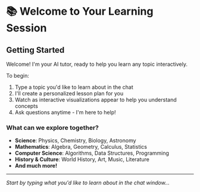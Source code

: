 # 📚 Welcome to Your Learning Session

## Getting Started

Welcome! I'm your AI tutor, ready to help you learn any topic interactively.

To begin:
1. Type a topic you'd like to learn about in the chat
2. I'll create a personalized lesson plan for you
3. Watch as interactive visualizations appear to help you understand concepts
4. Ask questions anytime - I'm here to help!

### What can we explore together?

- **Science**: Physics, Chemistry, Biology, Astronomy
- **Mathematics**: Algebra, Geometry, Calculus, Statistics
- **Computer Science**: Algorithms, Data Structures, Programming
- **History & Culture**: World History, Art, Music, Literature
- **And much more!**

---

*Start by typing what you'd like to learn about in the chat window...*